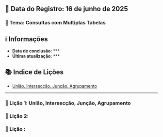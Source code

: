 
## 📅 Data do Registro: 16 de junho de 2025

### 🎯 Tema: Consultas com Multiplas Tabelas

## ℹ️ Informações
- **Data de conclusão:** ***
- **Última atualização:** ***

## 📚 Indice de Lições
- [União, Intersecção, Junção, Agrupamento](#-lição-1-união-intersecção-junção-agrupamento)

---

### 📘 Lição 1: União, Intersecção, Junção, Agrupamento



### 📘 Lição 2:


### 📘 Lição :

